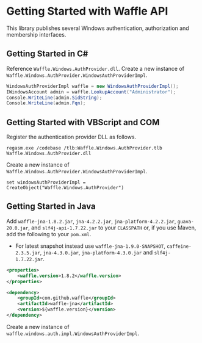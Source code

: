 Getting Started with Waffle API
===============================

This library publishes several Windows authentication, authorization and membership interfaces.

Getting Started in C#
---------------------

Reference `Waffle.Windows.AuthProvider.dll`. Create a new instance of `Waffle.Windows.AuthProvider.WindowsAuthProviderImpl`.

``` csharp
WindowsAuthProviderImpl waffle = new WindowsAuthProviderImpl();
IWindowsAccount admin = waffle.LookupAccount("Administrator");
Console.WriteLine(admin.SidString);
Console.WriteLine(admin.Fqn);
```

Getting Started with VBScript and COM
-------------------------------------

Register the authentication provider DLL as follows. 

``` shell
regasm.exe /codebase /tlb:Waffle.Windows.AuthProvider.tlb Waffle.Windows.AuthProvider.dll
```

Create a new instance of `Waffle.Windows.AuthProvider.WindowsAuthProviderImpl`.

``` vbscript
set windowsAuthProviderImpl = CreateObject("Waffle.Windows.AuthProvider")
```

Getting Started in Java
-----------------------

Add `waffle-jna-1.8.2.jar`, `jna-4.2.2.jar`, `jna-platform-4.2.2.jar`, `guava-20.0.jar`, and `slf4j-api-1.7.22.jar` to your `CLASSPATH` or, if you use Maven, add the following to your `pom.xml`.

- For latest snapshot instead use `waffle-jna-1.9.0-SNAPSHOT`, `caffeine-2.3.5.jar`, `jna-4.3.0.jar`, `jna-platform-4.3.0.jar` and `slf4j-1.7.22.jar`.

``` xml
<properties>
    <waffle.version>1.8.2</waffle.version>
</properties>

<dependency>
    <groupId>com.github.waffle</groupId>
    <artifactId>waffle-jna</artifactId>
    <version>${waffle.version}</version>
</dependency>
```

Create a new instance of `waffle.windows.auth.impl.WindowsAuthProviderImpl`.
